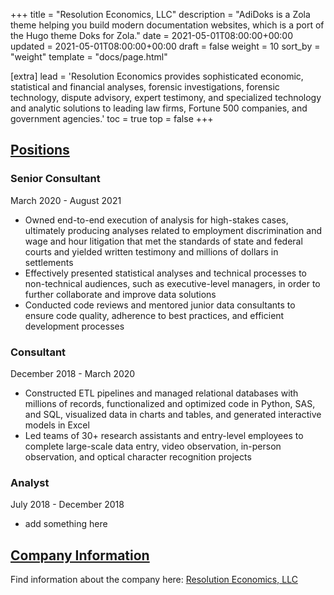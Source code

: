+++
title = "Resolution Economics, LLC"
description = "AdiDoks is a Zola theme helping you build modern documentation websites, which is a port of the Hugo theme Doks for Zola."
date = 2021-05-01T08:00:00+00:00
updated = 2021-05-01T08:00:00+00:00
draft = false
weight = 10
sort_by = "weight"
template = "docs/page.html"

[extra]
lead = 'Resolution Economics provides sophisticated economic, statistical and financial analyses, forensic investigations, forensic technology, dispute advisory, expert testimony, and specialized technology and analytic solutions to leading law firms, Fortune 500 companies, and government agencies.'
toc = true
top = false
+++

## <u> Positions </u>
### Senior Consultant
March 2020 - August 2021

* Owned end-to-end execution of analysis for high-stakes cases, ultimately producing analyses related to employment discrimination and wage and hour litigation that met the standards of state and federal courts and yielded written testimony and millions of dollars in settlements
* Effectively presented statistical analyses and technical processes to non-technical audiences, such as executive-level managers, in order to further collaborate and improve data solutions
* Conducted code reviews and mentored junior data consultants to ensure code quality, adherence to best practices, and efficient development processes

### Consultant
December 2018 - March 2020

* Constructed ETL pipelines and managed relational databases with millions of records, functionalized and optimized code in Python, SAS, and SQL, visualized data in charts and tables, and generated interactive models in Excel
* Led teams of 30+ research assistants and entry-level employees to complete large-scale data entry, video observation, in-person observation, and optical character recognition projects

### Analyst
July 2018 - December 2018

* add something here

## <u> Company Information </u>

Find information about the company here: [Resolution Economics, LLC](https://resecon.com/)
